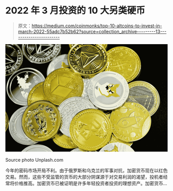 # 2022 年 3 月投资的 10 大另类硬币

> 原文：<https://medium.com/coinmonks/top-10-altcoins-to-invest-in-march-2022-55adc7b52b62?source=collection_archive---------13----------------------->

![](img/a7107cb2c3d8e24b8afc50e695faf09e.png)

Source photo Unplash.com

今年的密码市场开局不利。由于俄罗斯和乌克兰的军事对抗，加密货币现在以红色交易。然而，这些不受监管的货币的大部分阴谋源于对交易利润的渴望，投机者经常将价格推高。加密货币已被证明是许多年轻投资者投资的理想资产。加密货币…